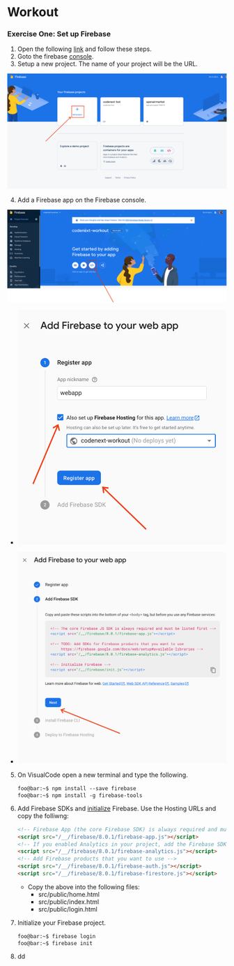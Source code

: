 # Workout

### Exercise One: Set up Firebase
1. Open the following [link](https://firebase.google.com/docs/web/setup) and follow these steps.
2. Goto the firebase [console](https://console.firebase.google.com).
3. Setup a new project. The name of your project will be the URL.
<p><img src="/img/new_project.png" alt="" data-canonical-src="/img/new_project.png" /></p>

4. Add a Firebase app on the Firebase console.
<p><img src="/img/firebase_app.png" alt="" data-canonical-src="/img/firebase_app.png" /></p>

* <p><img src="/img/register_app_1.png" alt="" data-canonical-src="/img/register_app_1.png" /></p> 
* <p><img src="/img/register_app_2.png" alt="" data-canonical-src="/img/register_app_2.png" /></p> 

5. On VisualCode open a new terminal and type the following.
   ```shell
   foo@bar:~$ npm install --save firebase
   foo@bar:~$ npm install -g firebase-tools
   ```
6. Add Firebase SDKs and [initialize](https://firebase.google.com/docs/web/setup#add-sdks-initialize) Firebase. Use the Hosting URLs and copy the folliwng:

   ```html 
   <!-- Firebase App (the core Firebase SDK) is always required and must be listed first -->
   <script src="/__/firebase/8.0.1/firebase-app.js"></script>
   <!-- If you enabled Analytics in your project, add the Firebase SDK for Analytics -->
   <script src="/__/firebase/8.0.1/firebase-analytics.js"></script>
   <!-- Add Firebase products that you want to use -->
   <script src="/__/firebase/8.0.1/firebase-auth.js"></script>
   <script src="/__/firebase/8.0.1/firebase-firestore.js"></script>
   ``` 
   * Copy the above into the following files:
     * src/public/home.html
     * src/public/index.html
     * src/public/login.html
7. Initialize your Firebase project.
   ```shell
   foo@bar:~$ firebase login
   foo@bar:~$ firebase init
   ```
8.  dd

   